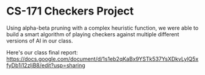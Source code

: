 # CS-171 Checkers Project

Using alpha-beta pruning with a complex heuristic function, we were able to build a smart algorithm of playing checkers against multiple different versions of AI in our class.

Here's our class final report: https://docs.google.com/document/d/1s1eb2qKaBx9YSTk537YsXDkvLylQ5xfyDb1i12zljB8/edit?usp=sharing

